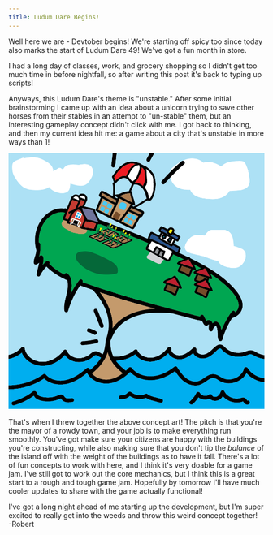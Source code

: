 ```yaml
---
title: Ludum Dare Begins!
---
```


Well here we are - Devtober begins! We're starting off spicy too since today also marks the start of Ludum Dare 49! We've got a fun month in store.  

I had a long day of classes, work, and grocery shopping so I didn't get too much time in before nightfall, so after writing this post it's back to typing up scripts!  

Anyways, this Ludum Dare's theme is "unstable." After some initial brainstorming I came up with an idea about a unicorn trying to save other horses from their stables in an attempt to "un-stable" them, but an interesting gameplay concept didn't click with me. I got back to thinking, and then my current idea hit me: a game about a city that's unstable in more ways than 1!  

![bruh](/assets/devtober-2021/10-01-2021.png)

That's when I threw together the above concept art! The pitch is that you're the mayor of a rowdy town, and your job is to make everything run smoothly. You've got make sure your citizens are happy with the buildings you're constructing, while also making sure that you don't tip the *balance* of the island off with the weight of the buildings as to have it fall. There's a lot of fun concepts to work with here, and I think it's very doable for a game jam. I've still got to work out the core mechanics, but I think this is a great start to a rough and tough game jam. Hopefully by tomorrow I'll have much cooler updates to share with the game actually functional!

I've got a long night ahead of me starting up the development, but I'm super excited to really get into the weeds and throw this weird concept together!   
-Robert
